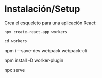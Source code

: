 # Instalación/Setup

Crea el esqueleto para una aplicación React:

```js
npx create-react-app workers

cd workers
```


npm i --save-dev webpack webpack-cli

npm install -D worker-plugin

npx serve